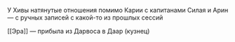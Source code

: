 
У Хивы натянутые отношения помимо Карии с капитанами Силая и Арин — с ручных записей с какой-то из прошлых сессий

[[Эра]] — прибыла из Дарвоса в Даар (кузнец)

